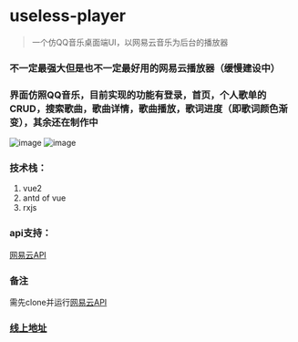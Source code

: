 # useless-player

> 一个仿QQ音乐桌面端UI，以网易云音乐为后台的播放器

### 不一定最强大但是也不一定最好用的网易云播放器（缓慢建设中）

### 界面仿照QQ音乐，目前实现的功能有登录，首页，个人歌单的CRUD，搜索歌曲，歌曲详情，歌曲播放，歌词进度（即歌词颜色渐变），其余还在制作中
![image](https://user-images.githubusercontent.com/34165569/178401512-6aee4934-8242-46b2-b7d0-bc7cc7bdd145.png)
![image](https://user-images.githubusercontent.com/34165569/178401894-db0f0cd5-99c9-409b-82ab-373f91347fa0.png)

### 技术栈：
1. vue2
2. antd of vue
3. rxjs
### api支持：
[网易云API](https://github.com/Binaryify/NeteaseCloudMusicApi)

### 备注
需先clone并运行[网易云API](https://github.com/Binaryify/NeteaseCloudMusicApi)

### [线上地址](http://uselessplayer.nuvole.top)


